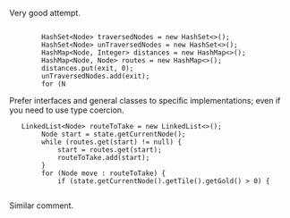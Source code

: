 Very good attempt.

```

        HashSet<Node> traversedNodes = new HashSet<>();
        HashSet<Node> unTraversedNodes = new HashSet<>();
        HashMap<Node, Integer> distances = new HashMap<>();
        HashMap<Node, Node> routes = new HashMap<>();
        distances.put(exit, 0);
        unTraversedNodes.add(exit);
        for (N
```
Prefer interfaces and general classes to specific implementations; even if you need to use type coercion.

```
   LinkedList<Node> routeToTake = new LinkedList<>();
        Node start = state.getCurrentNode();
        while (routes.get(start) != null) {
            start = routes.get(start);
            routeToTake.add(start);
        }
        for (Node move : routeToTake) {
            if (state.getCurrentNode().getTile().getGold() > 0) {
           
```
Similar comment.
